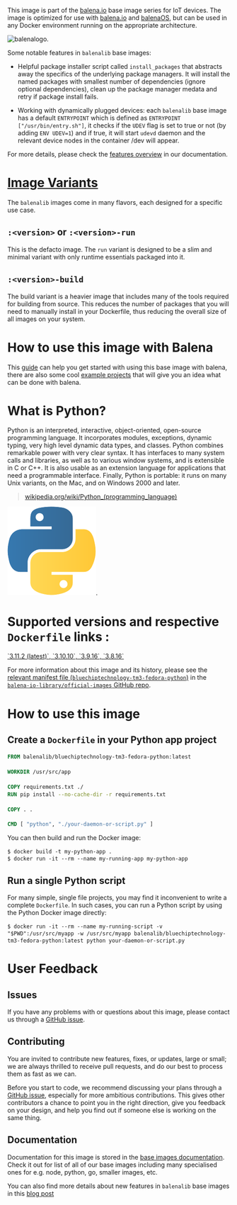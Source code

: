 <!-- THIS IS AUTO-GENERATED CONTENT. DO NOT MANUALLY EDIT. -->

This image is part of the [balena.io][balena] base image series for IoT devices. The image is optimized for use with [balena.io][balena] and [balenaOS][balena-os], but can be used in any Docker environment running on the appropriate architecture.

![balenalogo](https://avatars2.githubusercontent.com/u/6157842?s=200&v=4).

Some notable features in `balenalib` base images:

- Helpful package installer script called `install_packages` that abstracts away the specifics of the underlying package managers. It will install the named packages with smallest number of dependencies (ignore optional dependencies), clean up the package manager medata and retry if package install fails.

- Working with dynamically plugged devices: each `balenalib` base image has a default `ENTRYPOINT` which is defined as `ENTRYPOINT ["/usr/bin/entry.sh"]`, it checks if the `UDEV` flag is set to true or not (by adding `ENV UDEV=1`) and if true, it will start `udevd` daemon and the relevant device nodes in the container /dev will appear.

For more details, please check the [features overview](https://www.balena.io/docs/reference/base-images/base-images/#features-overview) in our documentation.

# [Image Variants][variants]

The `balenalib` images come in many flavors, each designed for a specific use case.

## `:<version>` or `:<version>-run`

This is the defacto image. The `run` variant is designed to be a slim and minimal variant with only runtime essentials packaged into it.

## `:<version>-build`

The build variant is a heavier image that includes many of the tools required for building from source. This reduces the number of packages that you will need to manually install in your Dockerfile, thus reducing the overall size of all images on your system.

[variants]: https://www.balena.io/docs/reference/base-images/base-images/#run-vs-build?ref=dockerhub

# How to use this image with Balena

This [guide][getting-started] can help you get started with using this base image with balena, there are also some cool [example projects][example-projects] that will give you an idea what can be done with balena.

# What is Python?

Python is an interpreted, interactive, object-oriented, open-source programming language. It incorporates modules, exceptions, dynamic typing, very high level dynamic data types, and classes. Python combines remarkable power with very clear syntax. It has interfaces to many system calls and libraries, as well as to various window systems, and is extensible in C or C++. It is also usable as an extension language for applications that need a programmable interface. Finally, Python is portable: it runs on many Unix variants, on the Mac, and on Windows 2000 and later.

> [wikipedia.org/wiki/Python_(programming_language)](https://en.wikipedia.org/wiki/Python_%28programming_language%29)

![logo](https://raw.githubusercontent.com/docker-library/docs/01c12653951b2fe592c1f93a13b4e289ada0e3a1/python/logo.png).

# Supported versions and respective `Dockerfile` links :

[&#x60;3.11.2 (latest)&#x60;, &#x60;3.10.10&#x60;, &#x60;3.9.16&#x60;, &#x60;3.8.16&#x60;](https://github.com/balena-io-library/base-images/tree/master/balena-base-images/python/bluechiptechnology-tm3/fedora/)

For more information about this image and its history, please see the [relevant manifest file (`bluechiptechnology-tm3-fedora-python`)](https://github.com/balena-io-library/official-images/blob/master/library/bluechiptechnology-tm3-fedora-python) in the [`balena-io-library/official-images` GitHub repo](https://github.com/balena-io-library/official-images).

# How to use this image

## Create a `Dockerfile` in your Python app project

```dockerfile
FROM balenalib/bluechiptechnology-tm3-fedora-python:latest

WORKDIR /usr/src/app

COPY requirements.txt ./
RUN pip install --no-cache-dir -r requirements.txt

COPY . .

CMD [ "python", "./your-daemon-or-script.py" ]
```

You can then build and run the Docker image:

```console
$ docker build -t my-python-app .
$ docker run -it --rm --name my-running-app my-python-app
```

## Run a single Python script

For many simple, single file projects, you may find it inconvenient to write a complete `Dockerfile`. In such cases, you can run a Python script by using the Python Docker image directly:

```console
$ docker run -it --rm --name my-running-script -v "$PWD":/usr/src/myapp -w /usr/src/myapp balenalib/bluechiptechnology-tm3-fedora-python:latest python your-daemon-or-script.py
```

[example-projects]: https://www.balena.io/docs/learn/getting-started/bluechiptechnology-tm3/python/#example-projects?ref=dockerhub
[getting-started]: https://www.balena.io/docs/learn/getting-started/bluechiptechnology-tm3/python/?ref=dockerhub

# User Feedback

## Issues

If you have any problems with or questions about this image, please contact us through a [GitHub issue](https://github.com/balena-io-library/base-images/issues).

## Contributing

You are invited to contribute new features, fixes, or updates, large or small; we are always thrilled to receive pull requests, and do our best to process them as fast as we can.

Before you start to code, we recommend discussing your plans through a [GitHub issue](https://github.com/balena-io-library/base-images/issues), especially for more ambitious contributions. This gives other contributors a chance to point you in the right direction, give you feedback on your design, and help you find out if someone else is working on the same thing.

## Documentation

Documentation for this image is stored in the [base images documentation][docs]. Check it out for list of all of our base images including many specialised ones for e.g. node, python, go, smaller images, etc.

You can also find more details about new features in `balenalib` base images in this [blog post][migration-docs]

[docs]: https://www.balena.io/docs/reference/base-images/base-images/#balena-base-images?ref=dockerhub
[variants]: https://www.balena.io/docs/reference/base-images/base-images/#run-vs-build?ref=dockerhub
[migration-docs]: https://www.balena.io/blog/new-year-new-balena-base-images/?ref=dockerhub
[balena]: https://balena.io/?ref=dockerhub
[balena-os]: https://www.balena.io/os/?ref=dockerhub
